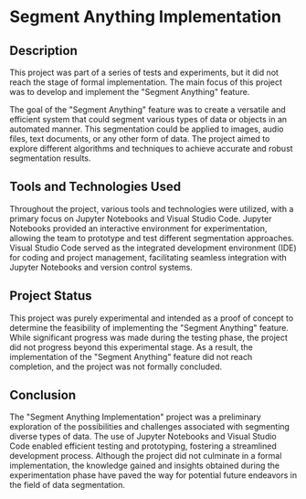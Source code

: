 # Segment Anything Implementation
## Description
This project was part of a series of tests and experiments, but it did not reach the stage of formal implementation. The main focus of this project was to develop and implement the "Segment Anything" feature.

The goal of the "Segment Anything" feature was to create a versatile and efficient system that could segment various types of data or objects in an automated manner. This segmentation could be applied to images, audio files, text documents, or any other form of data. The project aimed to explore different algorithms and techniques to achieve accurate and robust segmentation results.

## Tools and Technologies Used
Throughout the project, various tools and technologies were utilized, with a primary focus on Jupyter Notebooks and Visual Studio Code. Jupyter Notebooks provided an interactive environment for experimentation, allowing the team to prototype and test different segmentation approaches. Visual Studio Code served as the integrated development environment (IDE) for coding and project management, facilitating seamless integration with Jupyter Notebooks and version control systems.

## Project Status
This project was purely experimental and intended as a proof of concept to determine the feasibility of implementing the "Segment Anything" feature. While significant progress was made during the testing phase, the project did not progress beyond this experimental stage. As a result, the implementation of the "Segment Anything" feature did not reach completion, and the project was not formally concluded.

## Conclusion
The "Segment Anything Implementation" project was a preliminary exploration of the possibilities and challenges associated with segmenting diverse types of data. The use of Jupyter Notebooks and Visual Studio Code enabled efficient testing and prototyping, fostering a streamlined development process. Although the project did not culminate in a formal implementation, the knowledge gained and insights obtained during the experimentation phase have paved the way for potential future endeavors in the field of data segmentation.
